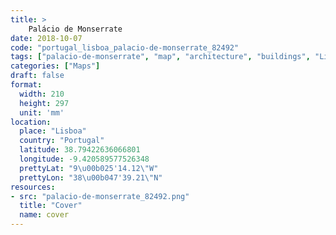 ```yaml
---
title: > 
    Palácio de Monserrate
date: 2018-10-07
code: "portugal_lisboa_palacio-de-monserrate_82492"
tags: ["palacio-de-monserrate", "map", "architecture", "buildings", "Lisboa", "Portugal"]
categories: ["Maps"]
draft: false
format:
  width: 210
  height: 297
  unit: 'mm'
location:
  place: "Lisboa"
  country: "Portugal"
  latitude: 38.79422636066801
  longitude: -9.420589577526348
  prettyLat: "9\u00b025'14.12\"W"
  prettyLon: "38\u00b047'39.21\"N"
resources:
- src: "palacio-de-monserrate_82492.png"
  title: "Cover"
  name: cover
---
```


